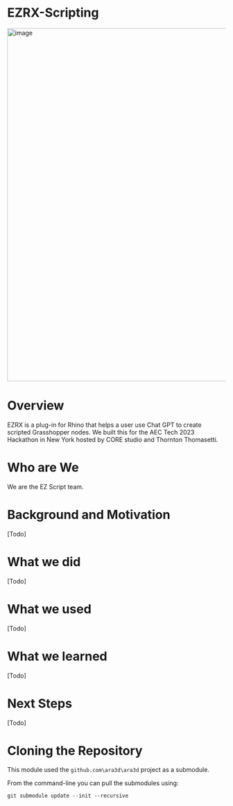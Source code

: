 # EZRX-Scripting

<img width="815" alt="image" src="https://github.com/EZ-Script/EZRX-Scripting/assets/1759994/062a3cd0-ca14-40ba-9502-911c6ef1e2b5">

# Overview

EZRX is a plug-in for Rhino that helps a user use Chat GPT to create scripted Grasshopper nodes. We built this for the AEC Tech 2023 Hackathon in New York hosted by CORE studio and Thornton Thomasetti.

# Who are We

We are the EZ Script team.

# Background and Motivation

[Todo]

# What we did 

[Todo]

#  What we used

[Todo]

# What we learned 

[Todo]

# Next Steps 

[Todo]

# Cloning the Repository 

This module used the `github.com\ara3d\ara3d` project as a submodule.

From the command-line you can pull the submodules using:

```
git submodule update --init --recursive
```
